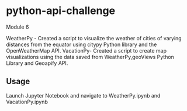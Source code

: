 # python-api-challenge
Module 6 

WeatherPy - Created a script to visualize the weather of cities of varying distances from the equator using citypy Python library and the OpenWeatherMap API. 
VacationPy- Created a script to create map visualizations using the data saved from WeatherPy,geoViews Python Library and Geoapify API. 


## Usage
Launch Jupyter Notebook and navigate to WeatherPy.ipynb and VacationPy.ipynb

